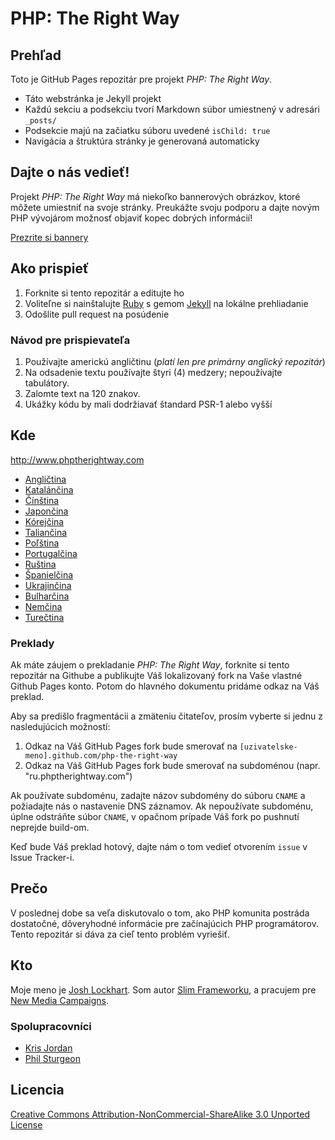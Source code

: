 # PHP: The Right Way

## Prehľad

Toto je GitHub Pages repozitár pre projekt _PHP: The Right Way_.

* Táto webstránka je Jekyll projekt
* Každú sekciu a podsekciu tvorí Markdown súbor umiestnený v adresári `_posts/`
* Podsekcie majú na začiatku súboru uvedené `isChild: true`
* Navigácia a štruktúra stránky je generovaná automaticky

## Dajte o nás vedieť!

Projekt _PHP: The Right Way_ má niekoľko bannerových obrázkov, ktoré môžete umiestniť na svoje stránky. Preukážte svoju podporu a dajte novým PHP vývojárom možnosť objaviť kopec dobrých informácií!

[Prezrite si bannery](http://www.phptherightway.com/banners.html)

## Ako prispieť

1. Forknite si tento repozitár a editujte ho
2. Voliteľne si nainštalujte [Ruby](https://rvm.io/rvm/install/) s gemom [Jekyll](https://github.com/mojombo/jekyll/) na lokálne prehliadanie
3. Odošlite pull request na posúdenie

### Návod pre prispievateľa

1. Používajte americkú angličtinu (*platí len pre primárny anglický repozitár*)
2. Na odsadenie textu používajte štyri (4) medzery; nepoužívajte tabulátory.
3. Zalomte text na 120 znakov.
4. Ukážky kódu by mali dodržiavať štandard PSR-1 alebo vyšší

## Kde

<http://www.phptherightway.com>

* [Angličtina](http://www.phptherightway.com)
* [Katalánčina](http://ca.phptherightway.com)
* [Čínština](http://wulijun.github.com/php-the-right-way)
* [Japončina](http://ja.phptherightway.com)
* [Kórejčina](http://wafe.github.io/php-the-right-way/)
* [Taliančina](http://it.phptherightway.com)
* [Poľština](http://pl.phptherightway.com/)
* [Portugalčina](http://br.phptherightway.com/)
* [Ruština](http://getjump.github.io/ru-php-the-right-way)
* [Španielčina](http://es.phptherightway.com)
* [Ukrajinčina](http://iflista.github.com/php-the-right-way/)
* [Bulharčina](http://bg.phptherightway.com/)
* [Nemčina](http://rwetzlmayr.github.io/php-the-right-way/)
* [Turečtina](http://hkulekci.github.io/php-the-right-way/)

### Preklady

Ak máte záujem o prekladanie _PHP: The Right Way_, forknite si tento repozitár na Githube a publikujte Váš lokalizovaný fork na Vaše vlastné Github Pages konto. Potom do hlavného dokumentu pridáme odkaz na Váš preklad.

Aby sa predišlo fragmentácii a zmäteniu čitateľov, prosím vyberte si jednu z nasledujúcich možností:

1. Odkaz na Váš GitHub Pages fork bude smerovať na `[uzivatelske-meno].github.com/php-the-right-way`
2. Odkaz na Váš GitHub Pages fork bude smerovať na subdoménou (napr. "ru.phptherightway.com")

Ak používate subdoménu, zadajte názov subdomény do súboru `CNAME` a požiadajte nás o nastavenie DNS záznamov. Ak nepoužívate subdoménu, úplne odstráňte súbor `CNAME`, v opačnom prípade Váš fork po pushnutí neprejde build-om.

Keď bude Váš preklad hotový, dajte nám o tom vedieť otvorením `issue` v Issue Tracker-i.

## Prečo

V poslednej dobe sa veľa diskutovalo o tom, ako PHP komunita postráda dostatočné, dôveryhodné informácie pre začínajúcich PHP programátorov. Tento repozitár si dáva za cieľ tento problém vyriešiť. 

## Kto

Moje meno je [Josh Lockhart](http://twitter.com/codeguy). Som autor [Slim Frameworku](http://www.slimframework.com/), a pracujem pre [New Media Campaigns](http://www.newmediacampaigns.com/).

### Spolupracovníci

* [Kris Jordan](http://krisjordan.com/)
* [Phil Sturgeon](http://philsturgeon.co.uk/)

## Licencia

[Creative Commons Attribution-NonCommercial-ShareAlike 3.0 Unported License](http://creativecommons.org/licenses/by-nc-sa/3.0/)
